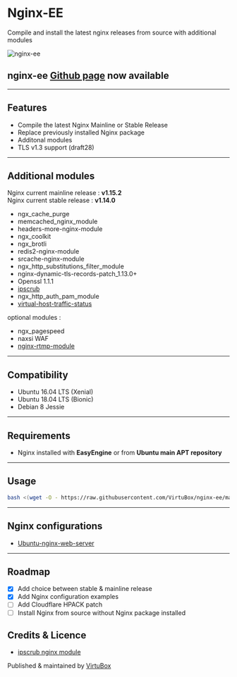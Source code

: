 # Nginx-EE

Compile and install the latest nginx releases from source with additional modules

![nginx-ee](https://raw.githubusercontent.com/VirtuBox/nginx-ee/master/nginx-ee.png)

## nginx-ee [Github page](https://virtubox.github.io/nginx-ee/) now available

---

## Features

* Compile the latest Nginx Mainline or Stable Release
* Replace previously installed Nginx package
* Additonal modules
* TLS v1.3 support (draft28)

---

## Additional modules

Nginx current mainline release : **v1.15.2**  
Nginx current stable release : **v1.14.0**

* ngx_cache_purge
* memcached_nginx_module
* headers-more-nginx-module
* ngx_coolkit
* ngx_brotli
* redis2-nginx-module
* srcache-nginx-module
* ngx_http_substitutions_filter_module
* nginx-dynamic-tls-records-patch_1.13.0+
* Openssl 1.1.1
* [ipscrub](http://www.ipscrub.org/)
* ngx_http_auth_pam_module
* [virtual-host-traffic-status](https://github.com/vozlt/nginx-module-vts)

optional modules :

* ngx_pagespeed
* naxsi WAF
* [nginx-rtmp-module](https://github.com/arut/nginx-rtmp-module)

---

## Compatibility

* Ubuntu 16.04 LTS (Xenial)
* Ubuntu 18.04 LTS (Bionic)
* Debian 8 Jessie

---

## Requirements

* Nginx installed with **EasyEngine** or from **Ubuntu main APT repository**

---

## Usage

```bash
bash <(wget -O - https://raw.githubusercontent.com/VirtuBox/nginx-ee/master/nginx-build.sh)
```

---

## Nginx configurations

* [Ubuntu-nginx-web-server](https://github.com/VirtuBox/ubuntu-nginx-web-server/tree/master/etc/nginx)

---

## Roadmap

* [x] Add choice between stable & mainline release
* [x] Add Nginx configuration examples
* [ ] Add Cloudflare HPACK patch
* [ ] Install Nginx from source without Nginx package installed

## Credits & Licence

* [ipscrub nginx module](http://ipscrub.org/)

Published & maintained by <a href="https://virtubox.net" title="VirtuBox">VirtuBox</a>